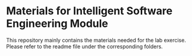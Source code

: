 # Materials for Intelligent Software Engineering Module

This repository mainly contains the materials needed for the lab exercise. Please refer to the readme file under the corresponding folders.
